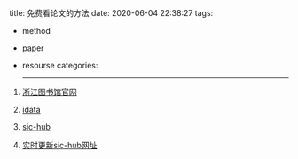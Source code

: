 title: 免费看论文的方法
date: 2020-06-04 22:38:27
tags: 

- method

- paper

- resourse 
	categories:
	
	---
	
1. [浙江图书馆官网](http://zjisa.zjlib.cn/)

1. [idata](https://www.cn-ki.net/)

2. [sic-hub](https://sci-hub.tw/)

3. [实时更新sic-hub网址](http://tool.yovisun.com/scihub/)

	

